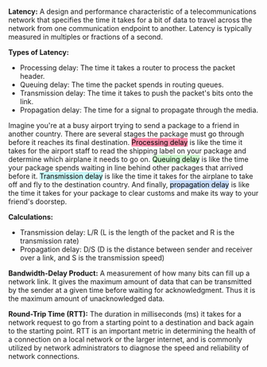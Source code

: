 **Latency:** A design and performance characteristic of a telecommunications network that specifies the time it takes for a bit of data to travel across the network from one communication endpoint to another. Latency is typically measured in multiples or fractions of a second.

**Types of Latency:**

-   Processing delay: The time it takes a router to process the packet header.
-   Queuing delay: The time the packet spends in routing queues.
-   Transmission delay: The time it takes to push the packet's bits onto the link.
-   Propagation delay: The time for a signal to propagate through the media.

Imagine you're at a busy airport trying to send a package to a friend in another country. There are several stages the package must go through before it reaches its final destination. <mark style="background: #FF5582A6;">Processing delay</mark> is like the time it takes for the airport staff to read the shipping label on your package and determine which airplane it needs to go on. <mark style="background: #BBFABBA6;">Queuing delay</mark> is like the time your package spends waiting in line behind other packages that arrived before it. <mark style="background: #ABF7F7A6;">Transmission delay</mark> is like the time it takes for the airplane to take off and fly to the destination country. And finally, <mark style="background: #ADCCFFA6;">propagation delay</mark> is like the time it takes for your package to clear customs and make its way to your friend's doorstep.

**Calculations:**

-   Transmission delay: L/R (L is the length of the packet and R is the transmission rate)
-   Propagation delay: D/S (D is the distance between sender and receiver over a link, and S is the transmission speed)

**Bandwidth-Delay Product:** A measurement of how many bits can fill up a network link. It gives the maximum amount of data that can be transmitted by the sender at a given time before waiting for acknowledgment. Thus it is the maximum amount of unacknowledged data.

**Round-Trip Time (RTT):** The duration in milliseconds (ms) it takes for a network request to go from a starting point to a destination and back again to the starting point. RTT is an important metric in determining the health of a connection on a local network or the larger internet, and is commonly utilized by network administrators to diagnose the speed and reliability of network connections.